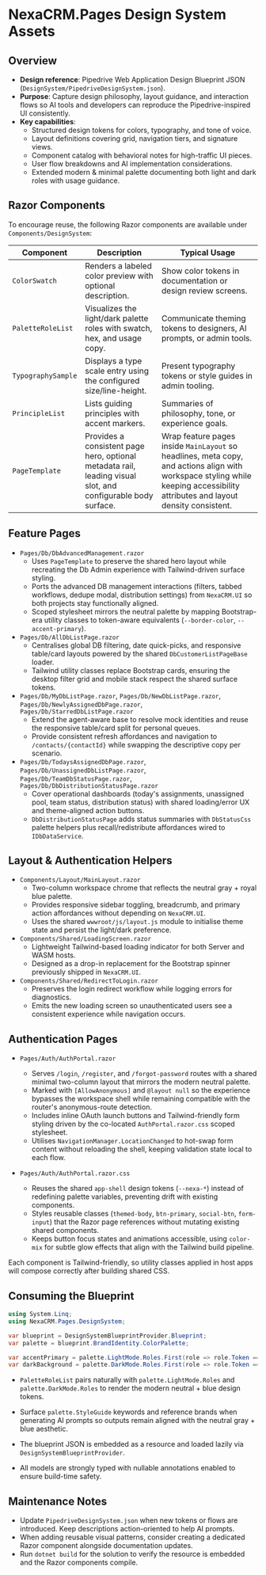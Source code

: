 # NexaCRM.Pages Design System Assets

## Overview
- **Design reference**: Pipedrive Web Application Design Blueprint JSON (`DesignSystem/PipedriveDesignSystem.json`).
- **Purpose**: Capture design philosophy, layout guidance, and interaction flows so AI tools and developers can reproduce the Pipedrive-inspired UI consistently.
- **Key capabilities**:
  - Structured design tokens for colors, typography, and tone of voice.
  - Layout definitions covering grid, navigation tiers, and signature views.
  - Component catalog with behavioral notes for high-traffic UI pieces.
  - User flow breakdowns and AI implementation considerations.
  - Extended modern & minimal palette documenting both light and dark roles with usage guidance.

## Razor Components
To encourage reuse, the following Razor components are available under `Components/DesignSystem`:

| Component | Description | Typical Usage |
| --- | --- | --- |
| `ColorSwatch` | Renders a labeled color preview with optional description. | Show color tokens in documentation or design review screens. |
| `PaletteRoleList` | Visualizes the light/dark palette roles with swatch, hex, and usage copy. | Communicate theming tokens to designers, AI prompts, or admin tools. |
| `TypographySample` | Displays a type scale entry using the configured size/line-height. | Present typography tokens or style guides in admin tooling. |
| `PrincipleList` | Lists guiding principles with accent markers. | Summaries of philosophy, tone, or experience goals. |
| `PageTemplate` | Provides a consistent page hero, optional metadata rail, leading visual slot, and configurable body surface. | Wrap feature pages inside `MainLayout` so headlines, meta copy, and actions align with workspace styling while keeping accessibility attributes and layout density consistent. |

## Feature Pages
- `Pages/Db/DbAdvancedManagement.razor`
  - Uses `PageTemplate` to preserve the shared hero layout while recreating the Db Admin experience with Tailwind-driven surface styling.
  - Ports the advanced DB management interactions (filters, tabbed workflows, dedupe modal, distribution settings) from `NexaCRM.UI` so both projects stay functionally aligned.
  - Scoped stylesheet mirrors the neutral palette by mapping Bootstrap-era utility classes to token-aware equivalents (`--border-color`, `--accent-primary`).
- `Pages/Db/AllDbListPage.razor`
  - Centralises global DB filtering, date quick-picks, and responsive table/card layouts powered by the shared `DbCustomerListPageBase` loader.
  - Tailwind utility classes replace Bootstrap cards, ensuring the desktop filter grid and mobile stack respect the shared surface tokens.
- `Pages/Db/MyDbListPage.razor`, `Pages/Db/NewDbListPage.razor`, `Pages/Db/NewlyAssignedDbPage.razor`, `Pages/Db/StarredDbListPage.razor`
  - Extend the agent-aware base to resolve mock identities and reuse the responsive table/card split for personal queues.
  - Provide consistent refresh affordances and navigation to `/contacts/{contactId}` while swapping the descriptive copy per scenario.
- `Pages/Db/TodaysAssignedDbPage.razor`, `Pages/Db/UnassignedDbListPage.razor`, `Pages/Db/TeamDbStatusPage.razor`, `Pages/Db/DbDistributionStatusPage.razor`
  - Cover operational dashboards (today's assignments, unassigned pool, team status, distribution status) with shared loading/error UX and theme-aligned action buttons.
  - `DbDistributionStatusPage` adds status summaries with `DbStatusCss` palette helpers plus recall/redistribute affordances wired to `IDbDataService`.

## Layout & Authentication Helpers
- `Components/Layout/MainLayout.razor`
  - Two-column workspace chrome that reflects the neutral gray + royal blue palette.
  - Provides responsive sidebar toggling, breadcrumb, and primary action affordances without depending on `NexaCRM.UI`.
  - Uses the shared `wwwroot/js/layout.js` module to initialise theme state and persist the light/dark preference.
- `Components/Shared/LoadingScreen.razor`
  - Lightweight Tailwind-based loading indicator for both Server and WASM hosts.
  - Designed as a drop-in replacement for the Bootstrap spinner previously shipped in `NexaCRM.UI`.
- `Components/Shared/RedirectToLogin.razor`
  - Preserves the login redirect workflow while logging errors for diagnostics.
  - Emits the new loading screen so unauthenticated users see a consistent experience while navigation occurs.

## Authentication Pages
- `Pages/Auth/AuthPortal.razor`
  - Serves `/login`, `/register`, and `/forgot-password` routes with a shared minimal two-column layout that mirrors the modern neutral palette.
  - Marked with `[AllowAnonymous]` and `@layout null` so the experience bypasses the workspace shell while remaining compatible with the router's anonymous-route detection.
  - Includes inline OAuth launch buttons and Tailwind-friendly form styling driven by the co-located `AuthPortal.razor.css` scoped stylesheet.
  - Utilises `NavigationManager.LocationChanged` to hot-swap form content without reloading the shell, keeping validation state local to each flow.

- `Pages/Auth/AuthPortal.razor.css`
  - Reuses the shared `app-shell` design tokens (`--nexa-*`) instead of redefining palette variables, preventing drift with existing components.
  - Styles reusable classes (`themed-body`, `btn-primary`, `social-btn`, `form-input`) that the Razor page references without mutating existing shared components.
  - Keeps button focus states and animations accessible, using `color-mix` for subtle glow effects that align with the Tailwind build pipeline.

Each component is Tailwind-friendly, so utility classes applied in host apps will compose correctly after building shared CSS.

## Consuming the Blueprint
```csharp
using System.Linq;
using NexaCRM.Pages.DesignSystem;

var blueprint = DesignSystemBlueprintProvider.Blueprint;
var palette = blueprint.BrandIdentity.ColorPalette;

var accentPrimary = palette.LightMode.Roles.First(role => role.Token == "accentPrimary");
var darkBackground = palette.DarkMode.Roles.First(role => role.Token == "primaryBackground");
```

- `PaletteRoleList` pairs naturally with `palette.LightMode.Roles` and `palette.DarkMode.Roles` to render the modern neutral + blue design tokens.
- Surface `palette.StyleGuide` keywords and reference brands when generating AI prompts so outputs remain aligned with the neutral gray + blue aesthetic.

- The blueprint JSON is embedded as a resource and loaded lazily via `DesignSystemBlueprintProvider`.
- All models are strongly typed with nullable annotations enabled to ensure build-time safety.

## Maintenance Notes
- Update `PipedriveDesignSystem.json` when new tokens or flows are introduced. Keep descriptions action-oriented to help AI prompts.
- When adding reusable visual patterns, consider creating a dedicated Razor component alongside documentation updates.
- Run `dotnet build` for the solution to verify the resource is embedded and the Razor components compile.
